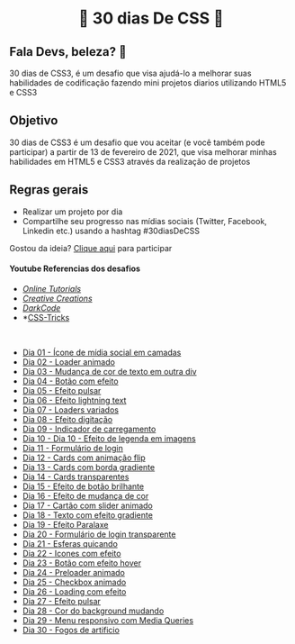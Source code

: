 <h1 align = "center"> 🚀 30 dias De CSS 🚀 </h1>

 <h2>Fala Devs, beleza? 🖖</h2>

 30 dias de CSS3, é um desafio que visa ajudá-lo a melhorar suas habilidades de codificação fazendo mini projetos diarios utilizando HTML5 e CSS3 

 ## Objetivo

30 dias de CSS3 é um desafio que vou aceitar (e você também pode participar) a partir de 13 de fevereiro de 2021, que visa melhorar minhas habilidades em HTML5 e CSS3 através da realização de projetos 

## Regras gerais

* Realizar um projeto por dia
* Compartilhe seu progresso nas mídias sociais (Twitter, Facebook, Linkedin etc.) usando a hashtag #30diasDeCSS

Gostou da ideia? 
[Clique aqui](https://github.com/MilenaCarecho/30diasDeCSS/issues/1) para participar 

#### Youtube Referencias dos desafios
* *[Online Tutorials](https://www.youtube.com/channel/UCbwXnUipZsLfUckBPsC7Jog)*
* *[Creative Creations](https://www.youtube.com/channel/UCOKmVksbzoKJKmtu7rlEM1A)*
* *[DarkCode](https://www.youtube.com/channel/UCD3KVjbb7aq2OiOffuungzw)*
* *[CSS-Tricks](https://css-tricks.com/)
<br>

* [Dia 01 - Ícone de mídia social em camadas](https://github.com/leokattah/30_dias_De_CSS/blob/main/assets/dia1.gif)
* [Dia 02 - Loader animado](https://github.com/leokattah/30_dias_De_CSS/blob/main/assets/dia2.gif)
* [Dia 03 - Mudança de cor de texto em outra div](https://github.com/leokattah/30_dias_De_CSS/blob/main/assets/dia3.gif)
* [Dia 04 - Botão com efeito](https://github.com/leokattah/30_dias_De_CSS/blob/main/assets/dia4.gif)
* [Dia 05 - Efeito pulsar](https://github.com/leokattah/30_dias_De_CSS/blob/main/assets/dia5.gif)
* [Dia 06 - Efeito lightning text](https://github.com/leokattah/30_dias_De_CSS/blob/main/assets/dia6.gif)
* [Dia 07 - Loaders variados](https://github.com/leokattah/30_dias_De_CSS/blob/main/assets/dia7.gif) 
* [Dia 08 - Efeito digitação](https://github.com/leokattah/30_dias_De_CSS/blob/main/assets/dia8.gif)
* [Dia 09 - Indicador de carregamento](https://github.com/leokattah/30_dias_De_CSS/blob/main/assets/dia9.gif)
* [Dia 10 -  Dia 10 - Efeito de legenda em imagens](https://github.com/leokattah/30_dias_De_CSS/blob/main/assets/dia10.gif)
* [Dia 11 - Formulário de login](https://github.com/leokattah/30_dias_De_CSS/blob/main/assets/dia11.gif)
* [Dia 12 - Cards com animação flip](https://github.com/leokattah/30_dias_De_CSS/blob/main/assets/dia12.gif)
* [Dia 13 - Cards com borda gradiente](https://github.com/leokattah/30_dias_De_CSS/blob/main/assets/dia13.gif)
* [Dia 14 - Cards transparentes](https://github.com/leokattah/30_dias_De_CSS/blob/main/assets/dia14.gif)
* [Dia 15 - Efeito de botão brilhante](https://github.com/leokattah/30_dias_De_CSS/blob/main/assets/dia15.gif)
* [Dia 16 - Efeito de mudança de cor ](https://github.com/leokattah/30_dias_De_CSS/blob/main/assets/dia16.gif)
* [Dia 17 - Cartão com slider animado](https://github.com/leokattah/30_dias_De_CSS/blob/main/assets/dia17.gif)
* [Dia 18 - Texto com efeito gradiente](https://github.com/leokattah/30_dias_De_CSS/blob/main/assets/dia18.gif)
* [Dia 19 - Efeito Paralaxe](https://github.com/leokattah/30_dias_De_CSS/blob/main/assets/dia19.gif)
* [ Dia 20 - Formulário de login transparente ](https://github.com/leokattah/30_dias_De_CSS/blob/main/assets/dia20.gif)
* [Dia 21 - Esferas quicando](https://github.com/leokattah/30_dias_De_CSS/blob/main/assets/dia21.gif)
* [Dia 22 - Icones com efeito](https://github.com/leokattah/30_dias_De_CSS/blob/main/assets/dia22.gif)
* [Dia 23 - Botão com efeito hover](https://github.com/leokattah/30_dias_De_CSS/blob/main/assets/dia23.gif)
* [Dia 24 - Preloader animado](https://github.com/leokattah/30_dias_De_CSS/blob/main/assets/dia24.gif)
* [Dia 25 - Checkbox animado](https://github.com/leokattah/30_dias_De_CSS/blob/main/assets/dia25.gif)
* [Dia 26 - Loading com efeito](https://github.com/leokattah/30_dias_De_CSS/blob/main/assets/dia26.gif)
* [Dia 27 - Efeito pulsar](https://github.com/leokattah/30_dias_De_CSS/blob/main/assets/dia27.gif)
* [Dia 28 - Cor do background mudando](https://github.com/leokattah/30_dias_De_CSS/blob/main/assets/dia28.gif)
* [Dia 29 - Menu responsivo com Media Queries](https://github.com/leokattah/30_dias_De_CSS/blob/main/assets/dia29.gif)
* [Dia 30 - Fogos de artificio](https://github.com/leokattah/30_dias_De_CSS/blob/main/assets/dia30.gif)

